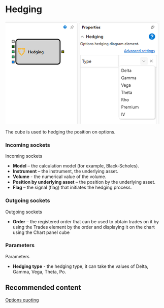# Hedging

![Designer Hedging 00](../../../../../../images/designer_hedging_00.png)

The cube is used to hedging the position on options.

### Incoming sockets

Incoming sockets

- **Model** – the calculation model (for example, Black-Scholes).
- **Instrument** – the instrument, the underlying asset.
- **Volume** \- the numerical value of the volume.
- **Position by underlying asset** – the position by the underlying asset.
- **Flag** – the signal (flag) that initiates the hedging process.

### Outgoing sockets

Outgoing sockets

- **Order** – the registered order that can be used to obtain trades on it by using the Trades element by the order and displaying it on the chart using the Chart panel cube

### Parameters

Parameters

- **Hedging type** \- the hedging type, it can take the values of Delta, Gamma, Vega, Theta, Po.

## Recommended content

[Options quoting](options_quoting.md)
